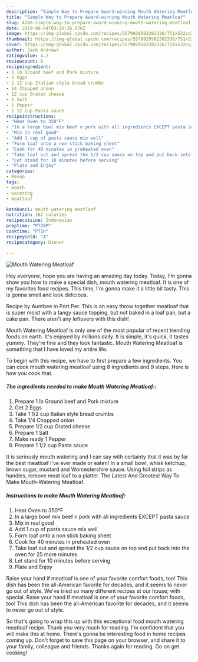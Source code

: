 ```yaml
---
description: "Simple Way to Prepare Award-winning Mouth Watering Meatloaf"
title: "Simple Way to Prepare Award-winning Mouth Watering Meatloaf"
slug: 4208-simple-way-to-prepare-award-winning-mouth-watering-meatloaf
date: 2019-08-04T03:16:26.076Z
image: https://img-global.cpcdn.com/recipes/5579929562382336/751x532cq70/mouth-watering-meatloaf-recipe-main-photo.jpg
thumbnail: https://img-global.cpcdn.com/recipes/5579929562382336/751x532cq70/mouth-watering-meatloaf-recipe-main-photo.jpg
cover: https://img-global.cpcdn.com/recipes/5579929562382336/751x532cq70/mouth-watering-meatloaf-recipe-main-photo.jpg
author: Jack Andrews
ratingvalue: 4.2
reviewcount: 6
recipeingredient:
- 1 lb Ground beef and Pork mixture
- 2 Eggs
- 1 12 cup Italian style bread crumbs
- 14 Chopped onion
- 12 cup Grated cheese
- 1 Salt
- 1 Pepper
- 1 12 cup Pasta sauce
recipeinstructions:
- "Heat Oven to 350°F"
- "In a large bowl mix beef n pork with all ingredients EXCEPT pasta sauce"
- "Mix in real good"
- "Add 1 cup of pasta sauce mix well"
- "Form loaf onto a non stick baking sheet"
- "Cook for 40 minutes in preheated oven"
- "Take loaf out and spread the 1/2 cup sauce on top and put back into the oven for 25 more minutes"
- "Let stand for 10 minutes before serving"
- "Plate and Enjoy"
categories:
- Resep
tags:
- mouth
- watering
- meatloaf

katakunci: mouth watering meatloaf
nutrition: 162 calories
recipecuisine: Indonesian
preptime: "PT28M"
cooktime: "PT1H"
recipeyield: "4"
recipecategory: Dinner

---
```



![Mouth Watering Meatloaf](https://img-global.cpcdn.com/recipes/5579929562382336/751x532cq70/mouth-watering-meatloaf-recipe-main-photo.jpg)

Hey everyone, hope you are having an amazing day today. Today, I'm gonna show you how to make a special dish, mouth watering meatloaf. It is one of my favorites food recipes. This time, I'm gonna make it a little bit tasty. This is gonna smell and look delicious.

Recipe by Auntbee in Port Per. This is an easy throw together meatloaf that is super moist with a tangy sauce topping, but not baked in a loaf pan, but a cake pan. There aren&#39;t any leftovers with this dish!

Mouth Watering Meatloaf is only one of the most popular of recent trending foods on earth. It's enjoyed by millions daily. It is simple, it's quick, it tastes yummy. They're fine and they look fantastic. Mouth Watering Meatloaf is something that I have loved my entire life.


To begin with this recipe, we have to first prepare a few ingredients. You can cook mouth watering meatloaf using 8 ingredients and 9 steps. Here is how you cook that.

##### The ingredients needed to make Mouth Watering Meatloaf::

1. Prepare 1 lb Ground beef and Pork mixture
1. Get 2 Eggs
1. Take 1 1/2 cup Italian style bread crumbs
1. Take 1/4 Chopped onion
1. Prepare 1/2 cup Grated cheese
1. Prepare 1 Salt
1. Make ready 1 Pepper
1. Prepare 1 1/2 cup Pasta sauce


It is seriously mouth watering and I can say with certainty that it was by far the best meatloaf I&#39;ve ever made or eaten! In a small bowl, whisk ketchup, brown sugar, mustard and Worcestershire sauce. Using foil strips as handles, remove meat loaf to a platter. The Latest And Greatest Way To Make Mouth-Watering Meatloaf. 

##### Instructions to make Mouth Watering Meatloaf:

1. Heat Oven to 350°F
1. In a large bowl mix beef n pork with all ingredients EXCEPT pasta sauce
1. Mix in real good
1. Add 1 cup of pasta sauce mix well
1. Form loaf onto a non stick baking sheet
1. Cook for 40 minutes in preheated oven
1. Take loaf out and spread the 1/2 cup sauce on top and put back into the oven for 25 more minutes
1. Let stand for 10 minutes before serving
1. Plate and Enjoy


Raise your hand if meatloaf is one of your favorite comfort foods, too! This dish has been the all-American favorite for decades, and it seems to never go out of style. We&#39;ve tried so many different recipes at our house; with special. Raise your hand if meatloaf is one of your favorite comfort foods, too! This dish has been the all-American favorite for decades, and it seems to never go out of style. 

So that's going to wrap this up with this exceptional food mouth watering meatloaf recipe. Thank you very much for reading. I'm confident that you will make this at home. There's gonna be interesting food in home recipes coming up. Don't forget to save this page on your browser, and share it to your family, colleague and friends. Thanks again for reading. Go on get cooking!
